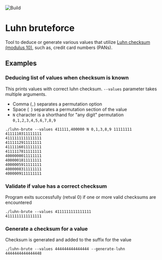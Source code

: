 ![Build](https://github.com/mrautio/luhn-bruteforce/workflows/Build/badge.svg)

# Luhn bruteforce

Tool to deduce or generate various values that utilize [Luhn checksum (modulus 10)](https://en.wikipedia.org/wiki/Luhn_algorithm), such as, credit card numbers (PANs).

## Examples

### Deducing list of values when checksum is known

This prints values with correct luhn checksum.
`--values` parameter takes multiple arguments.
- Comma (`,`) separates a permutation option
- Space (` `) separates a permutation section of the value
- `N` character is a shorthand for "any digit" permutation `0,1,2,3,4,5,6,7,8,9`

```
./luhn-brute --values 411111,400000 N 0,1,3,8,9 11111111
4111110311111111
4111111111111111
4111112911111111
4111116011111111
4111117811111111
4000000011111111
4000001811111111
4000005911111111
4000008311111111
4000009111111111
```

### Validate if value has a correct checksum

Program exits successfully (retval 0) if one or more valid checksums are encountered

```
./luhn-brute --values 4111111111111111
4111111111111111
```

### Generate a checksum for a value

Checksum is generated and added to the suffix for the value

```
./luhn-brute --values 444444444444444 --generate-luhn
4444444444444448
```
